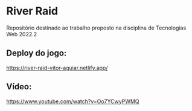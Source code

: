 # River Raid
Repositório destinado ao trabalho proposto na disciplina de Tecnologias Web 2022.2
## Deploy do jogo:
https://river-raid-vitor-aguiar.netlify.app/
## Vídeo:
https://www.youtube.com/watch?v=Oo7YCwyPWMQ
